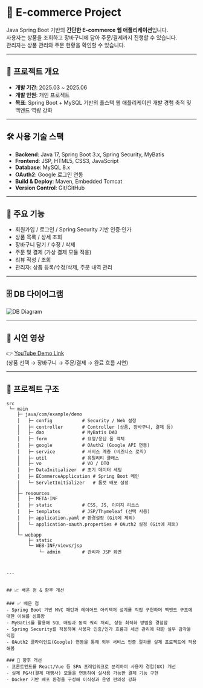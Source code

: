 # 🛒 E-commerce Project

Java Spring Boot 기반의 **간단한 E-commerce 웹 애플리케이션**입니다.  
사용자는 상품을 조회하고 장바구니에 담아 주문/결제까지 진행할 수 있습니다.  
관리자는 상품 관리와 주문 현황을 확인할 수 있습니다.

---

## 🚀 프로젝트 개요
- **개발 기간**: 2025.03 ~ 2025.06  
- **개발 인원**: 개인 프로젝트  
- **목표**: Spring Boot + MySQL 기반의 풀스택 웹 애플리케이션 개발 경험 축적 및 백엔드 역량 강화  

---

## 🛠️ 사용 기술 스택
- **Backend**: Java 17, Spring Boot 3.x, Spring Security, MyBatis  
- **Frontend**: JSP, HTML5, CSS3, JavaScript  
- **Database**: MySQL 8.x  
- **OAuth2**: Google 로그인 연동  
- **Build & Deploy**: Maven, Embedded Tomcat  
- **Version Control**: Git/GitHub  

---

## 📂 주요 기능
- 회원가입 / 로그인 / Spring Security 기반 인증·인가  
- 상품 목록 / 상세 조회  
- 장바구니 담기 / 수정 / 삭제  
- 주문 및 결제 (가상 결제 모듈 적용)  
- 리뷰 작성 / 조회  
- 관리자: 상품 등록/수정/삭제, 주문 내역 관리  

---

## 🗄️ DB 다이어그램
![DB Diagram](https://github.com/songjunhyen/ecommerce-project/issues/1#issue-3438355837)  

---

## 🎥 시연 영상
👉 [YouTube Demo Link](https://youtu.be/예시링크)  
(상품 선택 → 장바구니 → 주문/결제 → 완료 흐름 시연)

---

## 📌 프로젝트 구조
```plaintext
src
 └─ main
    ├─ java/com/example/demo
    │   ├─ config           # Security / Web 설정
    │   ├─ controller       # Controller (상품, 장바구니, 결제 등)
    │   ├─ dao              # MyBatis DAO
    │   ├─ form             # 요청/응답 폼 객체
    │   ├─ google           # OAuth2 (Google API 연동)
    │   ├─ service          # 서비스 계층 (비즈니스 로직)
    │   ├─ util             # 유틸리티 클래스
    │   ├─ vo               # VO / DTO
    │   ├─ DataInitializer  # 초기 데이터 세팅
    │   ├─ ECommerceApplication # Spring Boot 메인
    │   └─ ServletInitializer   # 톰캣 배포 설정
    │
    ├─ resources
    │   ├─ META-INF
    │   ├─ static           # CSS, JS, 이미지 리소스
    │   ├─ templates        # JSP/Thymeleaf (선택 사용)
    │   ├─ application.yaml # 환경설정 (Git에 제외)
    │   └─ application-oauth.properties # OAuth2 설정 (Git에 제외)
    │
    └─ webapp
        ├─ static
        └─ WEB-INF/views/jsp
            └─ admin        # 관리자 JSP 화면



---


## 📈 배운 점 & 향후 개선

### ✅ 배운 점
- Spring Boot 기반 MVC 패턴과 레이어드 아키텍처 설계를 직접 구현하며 백엔드 구조에 대한 이해를 심화함  
- MyBatis를 활용해 SQL 매핑과 동적 쿼리 처리, 성능 최적화 방법을 경험함  
- Spring Security를 적용하여 사용자 인증/인가 흐름과 세션 관리에 대한 실무 감각을 익힘  
- OAuth2 클라이언트(Google) 연동을 통해 외부 서비스 인증 절차를 실제 프로젝트에 적용해봄  

### 🔧 향후 개선
- 프론트엔드를 React/Vue 등 SPA 프레임워크로 분리하여 사용자 경험(UX) 개선  
- 실제 PG사(결제 대행사) 모듈을 연동하여 실사용 가능한 결제 기능 구현  
- Docker 기반 배포 환경을 구성해 이식성과 운영 편의성 강화  

